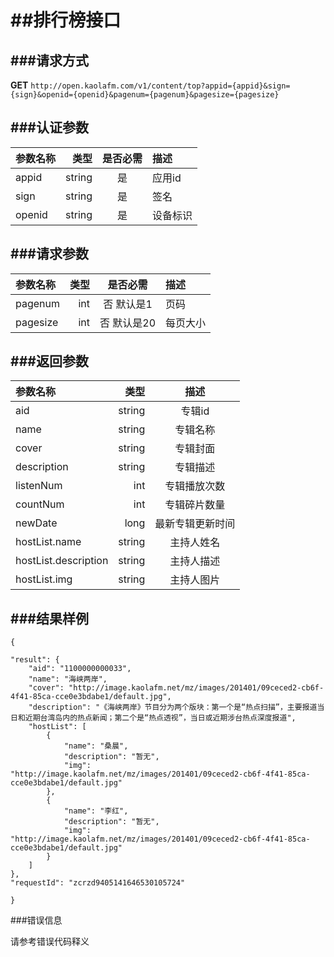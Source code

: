##排行榜接口
===
###请求方式
---

**GET** `http://open.kaolafm.com/v1/content/top?appid={appid}&sign={sign}&openid={openid}&pagenum={pagenum}&pagesize={pagesize}`

###认证参数
---
| 参数名称 | 类型    | 是否必需 |描述
|:------- |-------:|:------:|:----|
| appid   | string |   是   |应用id
| sign    | string |   是   |签名
| openid  | string |   是   |设备标识


###请求参数
---

| 参数名称 | 类型    | 是否必需 |描述
|:------- |-------:|:------:|:----|
| pagenum   | int |   否 默认是1   |页码
| pagesize  | int |   否 默认是20 | 每页大小


###返回参数
---

| 参数名称 | 类型    | 描述 
|:------- |-------:|:------:|
| aid   | string |   专辑id  |
| name  | string |   专辑名称 |
|cover|string|专辑封面
|description|string|专辑描述
|listenNum|int|专辑播放次数 
|countNum|int|专辑碎片数量 
|newDate|long|最新专辑更新时间 
|hostList.name|string|主持人姓名
|hostList.description|string|主持人描述
|hostList.img|string|主持人图片




###结果样例
---

    {

    "result": {
        "aid": "1100000000033",
        "name": "海峡两岸",
        "cover": "http://image.kaolafm.net/mz/images/201401/09ceced2-cb6f-4f41-85ca-cce0e3bdabe1/default.jpg",
        "description": "《海峡两岸》节目分为两个版块：第一个是“热点扫描”，主要报道当日和近期台湾岛内的热点新闻；第二个是“热点透视”，当日或近期涉台热点深度报道",
        "hostList": [
            {
                "name": "桑晨",
                "description": "暂无",
                "img": "http://image.kaolafm.net/mz/images/201401/09ceced2-cb6f-4f41-85ca-cce0e3bdabe1/default.jpg"
            },
            {
                "name": "李红",
                "description": "暂无",
                "img": "http://image.kaolafm.net/mz/images/201401/09ceced2-cb6f-4f41-85ca-cce0e3bdabe1/default.jpg"
            }
        ]
    },
    "requestId": "zcrzd9405141646530105724"

    }

###错误信息

请参考错误代码释义
